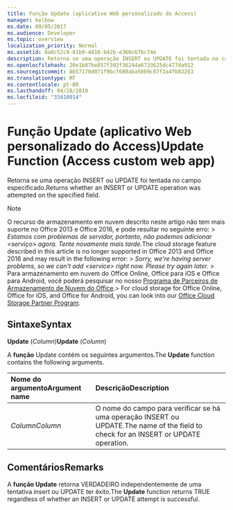 ```yaml
---
title: Função Update (aplicativo Web personalizado do Access)
manager: kelbow
ms.date: 09/05/2017
ms.audience: Developer
ms.topic: overview
localization_priority: Normal
ms.assetid: 8a8c52c9-81b9-4d10-b42b-e360c67bcf4e
description: Retorna se uma operação INSERT ou UPDATE foi tentada no campo especificado.
ms.openlocfilehash: 20e1b87be857f302f36244a6733625dc477da912
ms.sourcegitcommit: 8657170d071f9bcf680aba50b9c07f2a4fb82283
ms.translationtype: MT
ms.contentlocale: pt-BR
ms.lasthandoff: 04/28/2019
ms.locfileid: "33410914"
---
```

# <a name="update-function-access-custom-web-app"></a><span data-ttu-id="14209-103">Função Update (aplicativo Web personalizado do Access)</span><span class="sxs-lookup"><span data-stu-id="14209-103">Update Function (Access custom web app)</span></span>

<span data-ttu-id="14209-104">Retorna se uma operação INSERT ou UPDATE foi tentada no campo especificado.</span><span class="sxs-lookup"><span data-stu-id="14209-104">Returns whether an INSERT or UPDATE operation was attempted on the specified field.</span></span>
  
> [!NOTE]
> <span data-ttu-id="14209-105">O recurso de armazenamento em nuvem descrito neste artigo não tem mais suporte no Office 2013 e Office 2016, e pode resultar no seguinte erro: > *Estamos com problemas de servidor, portanto, não podemos adicionar \<serviço\> agora. Tente novamente mais tarde.*</span><span class="sxs-lookup"><span data-stu-id="14209-105">The cloud storage feature described in this article is no longer supported in Office 2013 and Office 2016 and may result in the following error: >  *Sorry, we're having server problems, so we can't add \<service\> right now. Please try again later.*</span></span> <span data-ttu-id="14209-106">> Para armazenamento em nuvem do Office Online, Office para iOS e Office para Android, você poderá pesquisar no nosso [Programa de Parceiros de Armazenamento de Nuvem do Office](https://dev.office.com/programs/officecloudstorage).</span><span class="sxs-lookup"><span data-stu-id="14209-106">> For cloud storage for Office Online, Office for iOS, and Office for Android, you can look into our [Office Cloud Storage Partner Program](https://dev.office.com/programs/officecloudstorage).</span></span> 
  
## <a name="syntax"></a><span data-ttu-id="14209-107">Sintaxe</span><span class="sxs-lookup"><span data-stu-id="14209-107">Syntax</span></span>

 <span data-ttu-id="14209-108">**Update** (*Column*)</span><span class="sxs-lookup"><span data-stu-id="14209-108">**Update** (*Column*)</span></span> 
  
<span data-ttu-id="14209-109">A **função** Update contém os seguintes argumentos.</span><span class="sxs-lookup"><span data-stu-id="14209-109">The **Update** function contains the following arguments.</span></span> 
  
|<span data-ttu-id="14209-110">**Nome do argumento**</span><span class="sxs-lookup"><span data-stu-id="14209-110">**Argument name**</span></span>|<span data-ttu-id="14209-111">**Descrição**</span><span class="sxs-lookup"><span data-stu-id="14209-111">**Description**</span></span>|
|:-----|:-----|
| <span data-ttu-id="14209-112">*Column*</span><span class="sxs-lookup"><span data-stu-id="14209-112">*Column*</span></span>  <br/> |<span data-ttu-id="14209-113">O nome do campo para verificar se há uma operação INSERT ou UPDATE.</span><span class="sxs-lookup"><span data-stu-id="14209-113">The name of the field to check for an INSERT or UPDATE operation.</span></span>  <br/> |
   
## <a name="remarks"></a><span data-ttu-id="14209-114">Comentários</span><span class="sxs-lookup"><span data-stu-id="14209-114">Remarks</span></span>

<span data-ttu-id="14209-115">A **função Update** retorna VERDADEIRO independentemente de uma tentativa insert ou UPDATE ter êxito.</span><span class="sxs-lookup"><span data-stu-id="14209-115">The **Update** function returns TRUE regardless of whether an INSERT or UPDATE attempt is successful.</span></span> 
  

